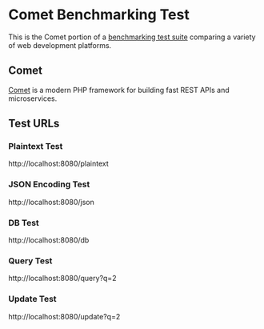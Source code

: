 # Comet Benchmarking Test

This is the Comet portion of a [benchmarking test suite](../) comparing a variety of web development platforms.

## Comet

[Comet](https://github.com/gotzmann/comet) is a modern PHP framework for building fast REST APIs and microservices. 

## Test URLs

### Plaintext Test

http://localhost:8080/plaintext

### JSON Encoding Test

http://localhost:8080/json

### DB Test

http://localhost:8080/db

### Query Test

http://localhost:8080/query?q=2

### Update Test

http://localhost:8080/update?q=2
